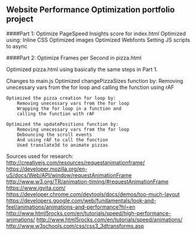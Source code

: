 ## Website Performance Optimization portfolio project

####Part 1: Optimize PageSpeed Insights score for index.html
Optimized using:
 Inline CSS
 Optimized images
 Optimized Webfonts
 Setting JS scripts to async

####Part 2: Optimize Frames per Second in pizza.html

Optimized pizza.html using basically the same steps in Part 1.

Changes to main.js
	Optimized changePizzaSizes function by:
		Removing unecessary vars from the for loop
		and calling the function using rAF

	Optimized the pizza creation for loop by:
		Removing unecessary vars from the for loop
		Wrapping the for loop in a function and
		calling the function with rAF

	Optimized the updatePositions function by:
		Removing unecessary vars from the for loop
		Debouncing the scroll events
		And using rAF to call the function
		Used translate3d to animate pizzas

Sources used for research:
http://creativejs.com/resources/requestanimationframe/
https://developer.mozilla.org/en-uS/docs/Web/API/window/requestAnimationFrame
http://www.w3.org/TR/animation-timing/#requestAnimationFrame
https://www.igvita.com/
https://developer.chrome.com/devtools/docs/demos/too-much-layout
https://developers.google.com/web/fundamentals/look-and-feel/animations/animations-and-performance?hl=en
http://www.html5rocks.com/en/tutorials/speed/high-performance-animations/
http://www.html5rocks.com/en/tutorials/speed/animations/
http://www.w3schools.com/css/css3_3dtransforms.asp
